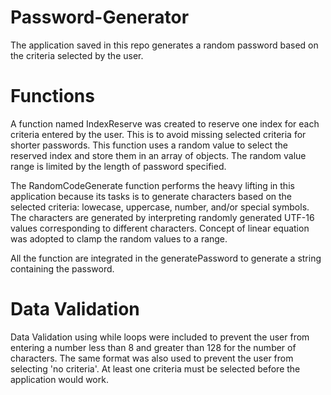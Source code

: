 # Password-Generator
The application saved in this repo generates a random password based on the criteria selected by the user.

# Functions
A function named IndexReserve was created to reserve one index for each criteria
entered by the user. This is to avoid missing selected criteria for shorter
passwords. This function uses a random value to select the reserved index and store them in an array of objects. The random value range is limited by the length of password specified.

The RandomCodeGenerate function performs the heavy lifting in this application because its tasks is to generate characters based on the selected criteria: lowecase,
uppercase, number, and/or special symbols. The characters are generated by interpreting randomly generated UTF-16 values corresponding to different characters. Concept of linear equation was adopted to clamp the random values to a range.

All the function are integrated in the generatePassword to generate a string containing the password.

# Data Validation

Data Validation using while loops were included to prevent the user from entering a number less than 8 and greater than 128 for the number of characters. The same format was also used to prevent the user from selecting 'no criteria'. At least one criteria must be selected before the application would work.
